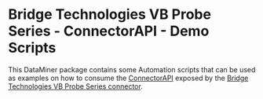 # Bridge Technologies VB Probe Series - ConnectorAPI - Demo Scripts

This DataMiner package contains some Automation scripts that can be used as examples on how to consume the [ConnectorAPI](https://www.nuget.org/packages/Skyline.DataMiner.ConnectorAPI.BridgeTechnologies.VBProbeSeries) exposed by the [Bridge Technologies VB Probe Series connector](https://catalog.dataminer.services/details/f1fa63a6-62b8-4817-82b6-7f37efb7371f).
